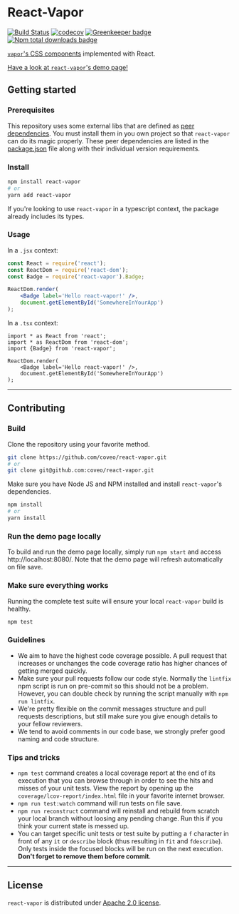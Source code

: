 # React-Vapor

[![Build Status](https://travis-ci.org/coveo/react-vapor.svg?branch=master)](https://travis-ci.org/coveo/react-vapor)
[![codecov](https://codecov.io/gh/coveo/react-vapor/branch/master/graph/badge.svg)](https://codecov.io/gh/coveo/react-vapor)
[![Greenkeeper badge](https://badges.greenkeeper.io/coveo/react-vapor.svg)](https://greenkeeper.io/)
[![Npm total downloads badge](https://img.shields.io/npm/dt/react-vapor.svg)](https://www.npmjs.com/package/react-vapor)

[`vapor`'s CSS components](https://github.com/coveo/vapor) implemented with React.

[Have a look at `react-vapor`'s demo page!](http://react-vapor.surge.sh/)

## Getting started

### Prerequisites
This repository uses some external libs that are defined as [peer dependencies](https://devdocs.io/npm/files/package.json#peerdependencies). You must install them in you own project so that `react-vapor` can do its magic properly. These peer dependencies are listed in the [package.json](https://github.com/coveo/react-vapor/blob/master/package.json) file along with their individual version requirements.


### Install
```bash
npm install react-vapor
# or
yarn add react-vapor
```
If you're looking to use `react-vapor` in a typescript context, the package already includes its types.
### Usage
In a `.jsx` context: 
```jsx
const React = require('react');
const ReactDom = require('react-dom');
const Badge = require('react-vapor').Badge;

ReactDom.render(
    <Badge label='Hello react-vapor!' />, 
    document.getElementById('SomewhereInYourApp')
);
```
In a `.tsx` context: 
```tsx
import * as React from 'react';
import * as ReactDom from 'react-dom';
import {Badge} from 'react-vapor';

ReactDom.render(
    <Badge label='Hello react-vapor!' />, 
    document.getElementById('SomewhereInYourApp')
);
```
----
## Contributing

### Build

Clone the repository using your favorite method.
```bash
git clone https://github.com/coveo/react-vapor.git
# or
git clone git@github.com:coveo/react-vapor.git
```

Make sure you have Node JS and NPM installed and install `react-vapor`'s dependencies.
```bash
npm install
# or 
yarn install
```

### Run the demo page locally

To build and run the demo page locally, simply run `npm start` and access http://localhost:8080/. Note that the demo page will refresh automatically on file save.

### Make sure everything works
Running the complete test suite will ensure your local `react-vapor` build is healthy.
```bash
npm test
```

### Guidelines
* We aim to have the highest code coverage possible. A pull request that increases or unchanges the code coverage ratio has higher chances of getting merged quickly.
* Make sure your pull requests follow our code style. Normally the `lintfix` npm script is run on pre-commit so this should not be a problem. However, you can double check by running the script manually with `npm run lintfix`.
* We're pretty flexible on the commit messages structure and pull requests descriptions, but still make sure you give enough details to your fellow reviewers.
* We tend to avoid comments in our code base, we strongly prefer good naming and code structure.

### Tips and tricks
* `npm test` command creates a local coverage report at the end of its execution that you can browse through in order to see the hits and misses of your unit tests. View the report by opening up the `coverage/lcov-report/index.html` file in your favorite internet browser.
* `npm run test:watch` command will run tests on file save.
* `npm run reconstruct` command will reinstall and rebuild from scratch your local branch without loosing any pending change. Run this if you think your current state is messed up.
* You can target specific unit tests or test suite by putting a `f` character in front of any `it` or `describe` block (thus resulting in `fit` and `fdescribe`). Only tests inside the focused blocks will be run on the next execution. **Don't forget to remove them before commit**.

----

## License
`react-vapor` is distributed under [Apache 2.0 license](LICENSE).

